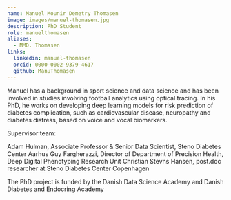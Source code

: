 ```yaml
---
name: Manuel Mounir Demetry Thomasen
image: images/manuel-thomasen.jpg
description: PhD Student
role: manuelthomasen
aliases:
  - MMD. Thomasen
links:
  linkedin: manuel-thomasen
  orcid: 0000-0002-9379-4617
  github: ManuThomasen
---
```


Manuel has a background in sport science and data science and has been involved in studies involving football analytics using optical tracing. In his PhD, he works on developing deep learning models for risk prediction of diabetes complication, such as cardiovascular disease, neuropathy and diabetes distress, based on voice and vocal biomarkers.

Supervisor team:

Adam Hulman, Associate Professor & Senior Data Scientist, Steno Diabetes Center Aarhus
Guy Fargherazzi, Director of Department of Precision Health, Deep Digital Phenotyping Research Unit
Christian Stevns Hansen, post.doc researcher at Steno Diabetes Center Copenhagen

The PhD project is funded by the Danish Data Science Academy and Danish Diabetes and Endocring Academy
